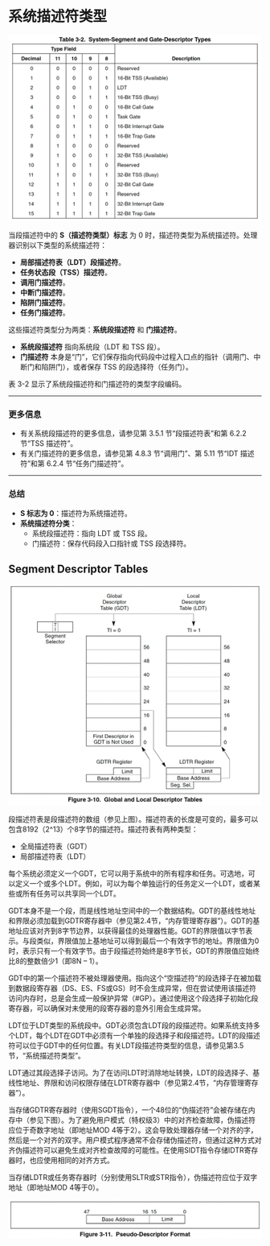 # 系统描述符类型

![](/static/images/2502/p011.png)

当段描述符中的 **S（描述符类型）标志** 为 0 时，描述符类型为系统描述符。处理器识别以下类型的系统描述符：
- **局部描述符表（LDT）段描述符**。
- **任务状态段（TSS）描述符**。
- **调用门描述符**。
- **中断门描述符**。
- **陷阱门描述符**。
- **任务门描述符**。

这些描述符类型分为两类：**系统段描述符** 和 **门描述符**。
- **系统段描述符** 指向系统段（LDT 和 TSS 段）。
- **门描述符** 本身是“门”，它们保存指向代码段中过程入口点的指针（调用门、中断门和陷阱门），或者保存 TSS 的段选择符（任务门）。

表 3-2 显示了系统段描述符和门描述符的类型字段编码。

---

### 更多信息
- 有关系统段描述符的更多信息，请参见第 3.5.1 节“段描述符表”和第 6.2.2 节“TSS 描述符”。
- 有关门描述符的更多信息，请参见第 4.8.3 节“调用门”、第 5.11 节“IDT 描述符”和第 6.2.4 节“任务门描述符”。

---

### 总结
- **S 标志为 0**：描述符为系统描述符。
- **系统描述符分类**：
  - 系统段描述符：指向 LDT 或 TSS 段。
  - 门描述符：保存代码段入口指针或 TSS 段选择符。

## Segment Descriptor Tables

![](/static/images/2502/p012.png)

段描述符表是段描述符的数组（参见上图）。描述符表的长度是可变的，最多可以包含8192（2^13）个8字节的描述符。描述符表有两种类型：

- 全局描述符表（GDT）
- 局部描述符表（LDT）

每个系统必须定义一个GDT，它可以用于系统中的所有程序和任务。可选地，可以定义一个或多个LDT。例如，可以为每个单独运行的任务定义一个LDT，或者某些或所有任务可以共享同一个LDT。

GDT本身不是一个段，而是线性地址空间中的一个数据结构。GDT的基线性地址和界限必须加载到GDTR寄存器中（参见第2.4节，“内存管理寄存器”）。GDT的基地址应该对齐到8字节边界，以获得最佳的处理器性能。GDT的界限值以字节表示。与段类似，界限值加上基地址可以得到最后一个有效字节的地址。界限值为0时，表示只有一个有效字节。由于段描述符始终是8字节长，GDT的界限值应始终比8的整数倍少1（即8N – 1）。

GDT中的第一个描述符不被处理器使用。指向这个“空描述符”的段选择子在被加载到数据段寄存器（DS、ES、FS或GS）时不会生成异常，但在尝试使用该描述符访问内存时，总是会生成一般保护异常（#GP）。通过使用这个段选择子初始化段寄存器，可以确保对未使用的段寄存器的意外引用会生成异常。

LDT位于LDT类型的系统段中。GDT必须包含LDT段的段描述符。如果系统支持多个LDT，每个LDT在GDT中必须有一个单独的段选择子和段描述符。LDT的段描述符可以位于GDT中的任何位置。有关LDT段描述符类型的信息，请参见第3.5节，“系统描述符类型”。

LDT通过其段选择子访问。为了在访问LDT时消除地址转换，LDT的段选择子、基线性地址、界限和访问权限存储在LDTR寄存器中（参见第2.4节，“内存管理寄存器”）。

当存储GDTR寄存器时（使用SGDT指令），一个48位的“伪描述符”会被存储在内存中（参见下图）。为了避免用户模式（特权级3）中的对齐检查故障，伪描述符应位于奇数字地址（即地址MOD 4等于2）。这会导致处理器存储一个对齐的字，然后是一个对齐的双字。用户模式程序通常不会存储伪描述符，但通过这种方式对齐伪描述符可以避免生成对齐检查故障的可能性。在使用SIDT指令存储IDTR寄存器时，也应使用相同的对齐方式。

当存储LDTR或任务寄存器时（分别使用SLTR或STR指令），伪描述符应位于双字地址（即地址MOD 4等于0）。

![](/static/images/2502/p013.png)